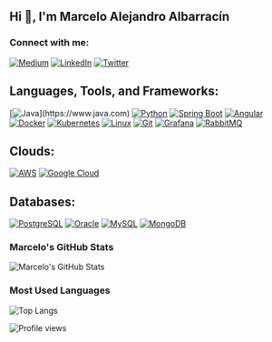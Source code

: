 ## Hi 👋, I'm Marcelo Alejandro Albarracín

### Connect with me:
[![Medium](https://img.shields.io/badge/-Medium-000000?style=flat-square&logo=Medium&logoColor=white)](https://your-medium-url)
[![LinkedIn](https://img.shields.io/badge/-LinkedIn-0077B5?style=flat-square&logo=LinkedIn&logoColor=white)](https://www.linkedin.com/in/marcelo-alejandro-albarracin-bb219125)
[![Twitter](https://img.shields.io/badge/-Twitter-1DA1F2?style=flat-square&logo=Twitter&logoColor=white)](https://your-twitter-url)

## Languages, Tools, and Frameworks:
[![Java]([https://img.shields.io/badge/Java-ED8B00?style=for-the-badge&logo=java&logoColor=white](https://raw.githubusercontent.com/devicons/devicon/master/icons/java/java-original.svg))](https://www.java.com)
[![Python](https://img.shields.io/badge/Python-3776AB?style=for-the-badge&logo=python&logoColor=white)](https://www.python.org)
[![Spring Boot](https://img.shields.io/badge/Spring%20Boot-6DB33F?style=for-the-badge&logo=spring-boot&logoColor=white)](https://spring.io/projects/spring-boot)
[![Angular](https://img.shields.io/badge/Angular-DD0031?style=for-the-badge&logo=angular&logoColor=white)](https://angular.io)
[![Docker](https://img.shields.io/badge/Docker-2496ED?style=for-the-badge&logo=docker&logoColor=white)](https://www.docker.com)
[![Kubernetes](https://img.shields.io/badge/Kubernetes-326CE5?style=for-the-badge&logo=kubernetes&logoColor=white)](https://kubernetes.io)
[![Linux](https://img.shields.io/badge/Linux-FCC624?style=for-the-badge&logo=linux&logoColor=black)](https://www.linux.org)
[![Git](https://img.shields.io/badge/Git-F05032?style=for-the-badge&logo=git&logoColor=white)](https://git-scm.com)
[![Grafana](https://img.shields.io/badge/Grafana-F46800?style=for-the-badge&logo=grafana&logoColor=white)](https://grafana.com)
[![RabbitMQ](https://img.shields.io/badge/RabbitMQ-FF6600?style=for-the-badge&logo=rabbitmq&logoColor=white)](https://www.rabbitmq.com)

## Clouds:
[![AWS](https://img.shields.io/badge/AWS-232F3E?style=for-the-badge&logo=amazon-aws&logoColor=white)](https://aws.amazon.com)
[![Google Cloud](https://img.shields.io/badge/Google%20Cloud-4285F4?style=for-the-badge&logo=google-cloud&logoColor=white)](https://cloud.google.com)

## Databases:
[![PostgreSQL](https://img.shields.io/badge/PostgreSQL-336791?style=for-the-badge&logo=postgresql&logoColor=white)](https://www.postgresql.org)
[![Oracle](https://img.shields.io/badge/Oracle-F80000?style=for-the-badge&logo=oracle&logoColor=white)](https://www.oracle.com/database)
[![MySQL](https://img.shields.io/badge/MySQL-4479A1?style=for-the-badge&logo=mysql&logoColor=white)](https://www.mysql.com)
[![MongoDB](https://img.shields.io/badge/MongoDB-47A248?style=for-the-badge&logo=mongodb&logoColor=white)](https://www.mongodb.com)

### Marcelo's GitHub Stats
![Marcelo's GitHub Stats](https://github-readme-stats.vercel.app/api?username=malbarracin&show_icons=true&theme=dark)

### Most Used Languages
![Top Langs](https://github-readme-stats.vercel.app/api/top-langs/?username=malbarracin&layout=compact&theme=dark)

![Profile views](https://camo.githubusercontent.com/7fd2aa6e1f72f6ee11f08bc644d7744d0252e8843ec81036183f72cd1b3cbfb6/68747470733a2f2f6b6f6d617265762e636f6d2f67687076632f3f757365726e616d653d6d6d6172636f736162266c6162656c3d50726f66696c65253230766965777326636f6c6f723d306537356236267374796c653d666c6174)


